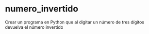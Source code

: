 # numero_invertido
Crear un programa en Python que al digitar un número de tres dígitos devuelva el número invertido
